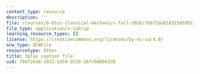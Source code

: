 ```yaml
---
content_type: resource
description: ''
file: /courses/8-01sc-classical-mechanics-fall-2016/7b672da818315d59921916f768666339_cMu0hsvgkGk.vtt
file_type: application/x-subrip
learning_resource_types: []
license: https://creativecommons.org/licenses/by-nc-sa/4.0/
ocw_type: OCWFile
resourcetype: Other
title: 3play caption file
uid: 7b672da8-1831-5d59-9219-16f768666339
---
```

